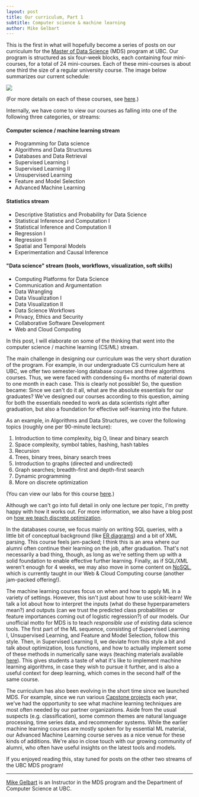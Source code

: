 ```yaml
---
layout: post
title: Our curriculum, Part 1
subtitle: Computer science & machine learning
author: Mike Gelbart
---
```


This is the first in what will hopefully become a series of posts on our curriculum for the [Master of Data Science](https://masterdatascience.science.ubc.ca/) (MDS) program at UBC. Our program is structured as six four-week blocks, each containing four mini-courses, for a total of 24 mini-courses. Each of these mini-courses is about one third the size of a regular university course. The image below summarizes our current schedule:

![](/img/blog/schedule.png)

(For more details on each of these courses, see [here](https://ubc-mds.github.io/descriptions/).)

Internally, we have come to view our courses as falling into one of the following three categories, or streams:

#### Computer science / machine learning stream

- Programming for Data science
- Algorithms and Data Structures
- Databases and Data Retrieval
- Supervised Learning I
- Supervised Learning II
- Unsupervised Learning
- Feature and Model Selection
- Advanced Machine Learning

#### Statistics stream

- Descriptive Statistics and Probability for Data Science
- Statistical Inference and Computation I
- Statistical Inference and Computation II
- Regression I
- Regression II
- Spatial and Temporal Models
- Experimentation and Causal Inference

#### "Data science" stream (tools, workflows, visualization, soft skills)

- Computing Platforms for Data Science
- Communication and Argumentation
- Data Wrangling
- Data Visualization I
- Data Visualization II
- Data Science Workflows
- Privacy, Ethics and Security
- Collaborative Software Development
- Web and Cloud Computing

In this post, I will elaborate on some of the thinking that went into the computer science / machine learning (CS/ML) stream.

The main challenge in designing our curriculum was the very short duration of the program. For example, in our undergraduate CS curriculum here at UBC, we offer two semester-long database courses and three algorithms courses. Thus, we were faced with condensing 6+ months of material down to one month in each case. This is clearly not possible! So, the question became: Since we can't do it all, what are the absolute essentials for our graduates? We've designed our courses according to this question, aiming for both the essentials needed to work as data scientists right after graduation, but also a foundation for effective self-learning into the future.

As an example, in Algorithms and Data Structures, we cover the following topics (roughly one per 90-minute lecture):

1. Introduction to time complexity, big O, linear and binary search
2. Space complexity, symbol tables, hashing, hash tables
3. Recursion
4. Trees, binary trees, binary search trees
5. Introduction to graphs (directed and undirected)
6. Graph searches; breadth-first and depth-first search
7. Dynamic programming
8. More on discrete optimization

(You can view our labs for this course [here](https://github.com/UBC-MDS/public/tree/master/courses/512_alg-data-struct/labs).)

Although we can't go into full detail in only one lecture per topic, I'm pretty happy with how it works out. For more information, we also have a blog post on [how we teach discrete optimization](https://ubc-mds.github.io/2017-10-18-discrete_optimization/).

In the databases course, we focus mainly on writing SQL queries, with a little bit of conceptual background (like [ER diagrams](https://en.wikipedia.org/wiki/Entity%E2%80%93relationship_model)) and a bit of XML parsing. This course feels jam-packed; I think this is an area where our alumni often continue their learning on the job, after graduation. That's not necessarily a bad thing, though, as long as we're setting them up with a solid foundation to enable effective further learning. Finally, as if SQL/XML weren't enough for 4 weeks, we may also move in some content on [NoSQL](https://en.wikipedia.org/wiki/NoSQL), which is currently taught in our Web & Cloud Computing course (another jam-packed offering!).

The machine learning courses focus on when and how to apply ML in a variety of settings. However, this isn't just about how to use scikit-learn! We talk a lot about how to interpret the inputs (what do these hyperparameters mean?) and outputs (can we trust the predicted class probabilities or feature importances coming out of logistic regression?) of our models. Our unofficial motto for MDS is to teach _responsible use_ of existing data science tools. The first part of the ML sequence, consisting of Supervised Learning I, Unsupervised Learning, and Feature and Model Selection, follow this style. Then, in Supervised Learning II, we deviate from this style a bit and talk about optimization, loss functions, and how to actually implement some of these methods in numerically sane ways (teaching materials available [here](https://github.com/UBC-MDS/public/tree/master/courses/572_sup-learn-2)). This gives students a taste of what it's like to implement machine learning algorithms, in case they wish to pursue it further, and is also a useful context for deep learning, which comes in the second half of the same course.

The curriculum has also been evolving in the short time since we launched MDS. For example, since we run various [Capstone projects](https://ubc-mds.github.io/capstone/about/) each year, we've had the opportunity to see what machine learning techniques are most often needed by our partner organizations. Aside from the usual suspects (e.g. classification), some common themes are natural language processing, time series data, and recommender systems. While the earlier machine learning courses are mostly spoken for by essential ML material, our Advanced Machine Learning course serves as a nice venue for these kinds of additions. We're also in close touch with our growing community of alumni, who often have useful insights on the latest tools and models.

If you enjoyed reading this, stay tuned for posts on the other two streams of the UBC MDS program!

---------

[Mike Gelbart](http://www.cs.ubc.ca/~mgelbart/) is an Instructor in the MDS program and the Department of Computer Science at UBC.
